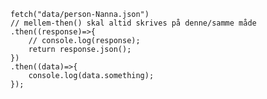     
    fetch("data/person-Nanna.json")
    // mellem-then() skal altid skrives på denne/samme måde
    .then((response)=>{
        // console.log(response);
        return response.json();
    })
    .then((data)=>{
        console.log(data.something);
    });

    